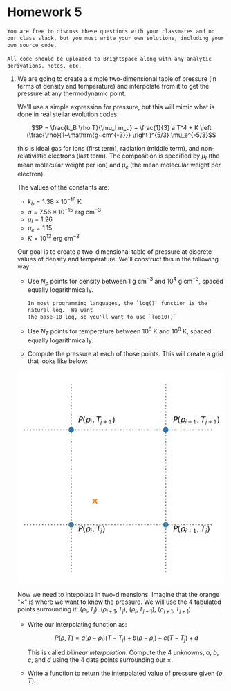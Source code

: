 # Homework 5

```{note}
You are free to discuss these questions with your classmates and on
our class slack, but you must write your own solutions, including your
own source code.

All code should be uploaded to Brightspace along with any analytic
derivations, notes, etc.
```

1. We are going to create a simple two-dimensional table of pressure
   (in terms of density and temperature) and interpolate from it to get the pressure
   at any thermodynamic point.

   We'll use a simple expression for pressure, but this will mimic what is done in
   real stellar evolution codes:

   $$P = \frac{k_B \rho T}{\mu_I m_u} + \frac{1}{3} a T^4 + K \left (\frac{\rho}{1~\mathrm{g~cm^{-3}}} \right )^{5/3} \mu_e^{-5/3}$$

   this is ideal gas for ions (first term), radiation (middle term), and non-relativistic electrons (last term).  The composition is specified by $\mu_I$
   (the mean molecular weight per ion) and $\mu_e$ (the mean molecular weight per electron).


   The values of the constants are:

   * $k_b = 1.38\times 10^{-16}~\mathrm{K}$
   * $a = 7.56\times 10^{-15}~\mathrm{erg~cm^{-3}}$
   * $\mu_I = 1.26$
   * $\mu_e = 1.15$
   * $K = 10^{13}~\mathrm{erg~cm^{-3}}$

   Our goal is to create a two-dimensional table of pressure at discrete
   values of density and temperature.  We'll construct this in the following way:

   * Use $N_\rho$ points for density between $1~\mathrm{g~cm^{-3}}$ and $10^4~\mathrm{g~cm^{-3}}$, spaced equally logarithmically.

     ```{note}
     In most programming languages, the `log()` function is the natural log.  We want
     The base-10 log, so you'll want to use `log10()`
     ```
     
   * Use $N_T$ points for temperature between $10^6~\mathrm{K}$ and $10^8~\mathrm{K}$,
     spaced equally logarithmically.

   * Compute the pressure at each of those points.  This will create a grid that
     looks like below:

   ![simple 2-d grid showing pressure](bilinear_eos.png)

   Now we need to intepolate in two-dimensions.  Imagine that the orange "$\times$"
   is where we want to know the pressure.  We will use the 4 tabulated points surrounding it: $(\rho_i, T_j)$, $(\rho_{i+1}, T_j)$, $(\rho_i, T_{j+1})$, $(\rho_{i+1}, T_{j+1})$

   * Write our interpolating function as:

     $$P(\rho, T) = a (\rho - \rho_i)(T - T_j) + b (\rho - \rho_i) + c (T - T_j) + d$$

     This is called _bilinear interpolation_.
     Compute the 4 unknowns, $a$, $b$, $c$, and $d$ using the 4 data points surrounding
     our $\times$.

   * Write a function to return the interpolated value of pressure given $(\rho, T)$.
